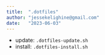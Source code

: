 ```yaml
---
title:  ".dotfiles"
author: "jessekelighine@gmail.com"
date:   "2023-06-03"
---
```


- update:  `.dotfiles-update.sh`
- install: `.dotfiles-install.sh`
